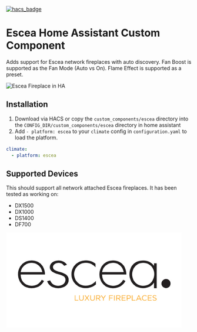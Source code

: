 [![hacs_badge](https://img.shields.io/badge/HACS-Default-orange.svg)](https://github.com/custom-components/hacs)

# Escea Home Assistant Custom Component

Adds support for Escea network fireplaces with auto discovery. Fan Boost is supported as the Fan Mode (Auto vs On).
Flame Effect is supported as a preset.

![Escea Fireplace in HA](https://github.com/snikch/climate.escea/blob/master/assets/screenshot.png)

## Installation

1. Download via HACS or copy the `custom_components/escea` directory into the `CONFIG_DIR/custom_components/escea` directory in
home assistant
2. Add `- platform: escea` to your `climate` config in `configuration.yaml` to load the platform.

```yaml
climate:
  - platform: escea
```

## Supported Devices

This should support all network attached Escea fireplaces. It has been tested as working on:

- DX1500
- DX1000
- DS1400
- DF700

![](https://github.com/snikch/climate.escea/blob/master/assets/logo.png)
